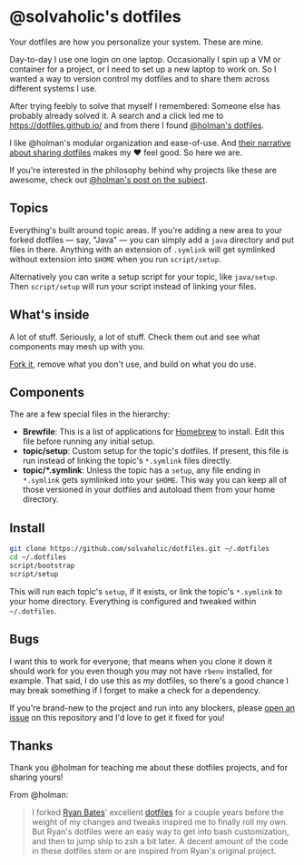 # @solvaholic's dotfiles

Your dotfiles are how you personalize your system. These are mine.

Day-to-day I use one login on one laptop. Occasionally I spin up a VM or container for a project, or I need to set up a new laptop to work on. So I wanted a way to version control my dotfiles and to share them across different systems I use.

After trying feebly to solve that myself I remembered: Someone else has probably already solved it. A search and a click led me to <https://dotfiles.github.io/> and from there I found [@holman's dotfiles](https://github.com/holman/dotfiles).

I like @holman's modular organization and ease-of-use. And [their narrative about sharing dotfiles](http://zachholman.com/2010/08/dotfiles-are-meant-to-be-forked/) makes my :heart: feel good. So here we are.

If you're interested in the philosophy behind why projects like these are
awesome, check out [@holman's post on the
subject](http://zachholman.com/2010/08/dotfiles-are-meant-to-be-forked/).

## Topics

Everything's built around topic areas. If you're adding a new area to your
forked dotfiles — say, "Java" — you can simply add a `java` directory and put
files in there. Anything with an extension of `.symlink` will get
symlinked without extension into `$HOME` when you run `script/setup`.

Alternatively you can write a setup script for your topic, like `java/setup`. Then `script/setup` will run your script instead of linking your files.

## What's inside

A lot of stuff. Seriously, a lot of stuff. Check them out and see what components may mesh up with you.

[Fork it](https://github.com/solvaholic/dotfiles/fork), remove what you don't
use, and build on what you do use.

## Components

The are a few special files in the hierarchy:

- **Brewfile**: This is a list of applications for [Homebrew](https://brew.sh)
  to install. Edit this file before running any initial setup.
- **topic/setup**: Custom setup for the topic's dotfiles. If present, this
  file is run instead of linking the topic's `*.symlink` files directly.
- **topic/\*.symlink**: Unless the topic has a `setup`, any file ending in
  `*.symlink` gets symlinked into your `$HOME`. This way you can keep all
  of those versioned in your dotfiles and autoload them from your home
  directory.

## Install

```sh
git clone https://github.com/solvaholic/dotfiles.git ~/.dotfiles
cd ~/.dotfiles
script/bootstrap
script/setup
```

This will run each topic's `setup`, if it exists, or link the topic's `*.symlink` to your home directory. Everything is configured and tweaked within `~/.dotfiles`.

## Bugs

I want this to work for everyone; that means when you clone it down it should
work for you even though you may not have `rbenv` installed, for example. That
said, I do use this as *my* dotfiles, so there's a good chance I may break
something if I forget to make a check for a dependency.

If you're brand-new to the project and run into any blockers, please
[open an issue](https://github.com/solvaholic/dotfiles/issues) on this repository and I'd love to get it fixed for you!

## Thanks

Thank you @holman for teaching me about these dotfiles projects, and for sharing yours!

From @holman:

> I forked [Ryan Bates](http://github.com/ryanb)' excellent
[dotfiles](http://github.com/ryanb/dotfiles) for a couple years before the
weight of my changes and tweaks inspired me to finally roll my own. But Ryan's
dotfiles were an easy way to get into bash customization, and then to jump ship
to zsh a bit later. A decent amount of the code in these dotfiles stem or are
inspired from Ryan's original project.
